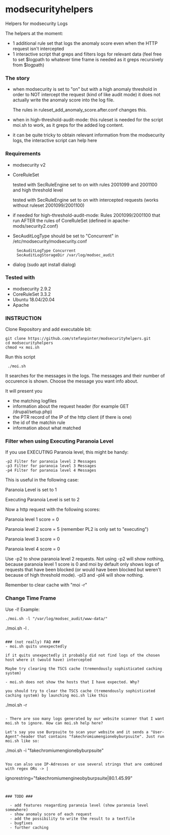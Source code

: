 # modsecurityhelpers
Helpers for modsecurity Logs

The helpers at the moment:
- 1 additional rule set that logs the anomaly score even when the HTTP request isn't intercepted
- 1 interactive script that greps and filters logs for relevant data (feel free to set $logpath to whatever time frame is needed as it greps recursively from $logpath)

### The story ### 
 - when modsecurity is set to "on" but with a high anomaly threshold in order to NOT intercept the request (kind of like audit mode) it does not actually write the anomaly score into the log file.

   The rules in ruleset_add_anomaly_score.after.conf changes this.
 - when in high-threshold-audit-mode: this ruleset is needed for the script moi.sh to work, as it greps for the added log content.
 - it can be quite tricky to obtain relevant information from the modsecurity logs, the interactive script can help here


### Requirements ###
 - modsecurity v2
 - CoreRuleSet

   tested with SecRuleEngine set to on with rules 2001099 and 2001100 and high threshold level

   tested with SecRuleEngine set to on with intercepted requests (works without ruleset 2001099/2001100)
 - if needed for high-threshold-audit-mode: Rules 2001099/2001100 that run AFTER the rules of CoreRuleSet (defined in apache-mods/security2.conf)
 - SecAuditLogType should be set to "Concurrent" in /etc/modsecurity/modsecurity.conf

```
     SecAuditLogType Concurrent
     SecAuditLogStorageDir /var/log/modsec_audit
```

 - dialog (sudo apt install dialog)

### Tested with  ###
 - modsecurity 2.9.2
 - CoreRuleSet 3.3.2
 - Ubuntu 18.04/20.04
 - Apache


### INSTRUCTION ###

 Clone Repository and add executable bit:
```
git clone https://github.com/stefanpinter/modsecurityhelpers.git
cd modsecurityhelpers
chmod +x moi.sh
```

Run this script
```
 ./moi.sh
```

It searches for the messages in the logs.
The messages and their number of occurence is shown.
Choose the message you want info about.

It will present you 
- the matching logfiles
- information about the request header (for example GET /drupal/setup.php)
- the PTR record of the IP of the http client (if there is one)
- the id of the matchin rule
- information about what matched

### Filter when using Executing Paranoia Level ###

If you use EXECUTING Paranoia level, this might be handy:

```
-p2	Filter for paranoia level 2 Messages
-p3	Filter for paranoia level 3 Messages
-p4	Filter for paranoia level 4 Messages
```

This is useful in the following case: 

Paranoia Level is set to 1

Executing Paranoia Level is set to 2

Now a http request with the following scores:

Paranoia level 1 score = 0

Paranoia level 2 score = 5 (remember PL2 is only set to "executing")

Paranoia level 3 score = 0

Paranoia level 4 score = 0

Use -p2 to show paranoia level 2 requests. Not using -p2 will show nothing, because paranoia level 1 score is 0 and moi by default only shows logs of requests that have been blocked (or would have been blocked but weren't because of high threshold mode).
-pl3 and -pl4 will show nothing.

Remember to clear cache with "moi -r"

### Change Time Frame ###

Use -l!
Example:
```
./moi.sh -l "/var/log/modsec_audit/www-data/"
```
./moi.sh -l .
```

### (not really) FAQ ###
- moi.sh quits unexpectedly

if it quits unexpectedly it probably did not find logs of the chosen host where it (would have) intercepted 

Maybe try clearing the TSCS cache (tremendously sophisticated caching system)

- moi.sh does not show the hosts that I have expected. Why?

you should try to clear the TSCS cache (tremendously sophisticated caching system) by launching moi.sh like this

```
./moi.sh -r
```

- There are soo many logs generated by our website scanner that I want moi.sh to ignore. How can moi.sh help here?

Let's say you use Burpsuite to scan your website and it sends a "User-Agent"-header that contains "fakechromiumengionebyburpsuite". Just run moi.sh like so:
```
./moi.sh -i "fakechromiumengionebyburpsuite"
```

You can also use IP-Adresses or use several strings that are combined with regex ORs -> |
```
ignorestring="fakechromiumengineobyburpsuite|80.1.45.99"
```


### TODO ###

  - add features reagarding paranoia level (show paranoia level somewhere)
  - show anomaly score of each request
  - add the possibility to write the result to a textfile
  - bugfixes
  - further caching
